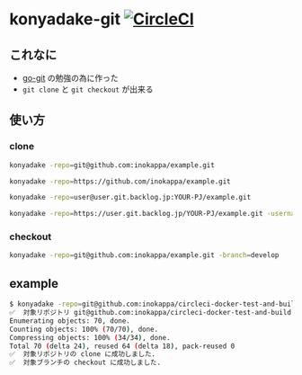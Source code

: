 # konyadake-git [![CircleCI](https://circleci.com/gh/inokappa/konyadake-git.svg?style=svg)](https://circleci.com/gh/inokappa/konyadake-git)

## これなに

* [go-git](https://github.com/src-d/go-git) の勉強の為に作った
* `git clone` と `git checkout` が出来る

## 使い方

### clone

```sh
konyadake -repo=git@github.com:inokappa/example.git
```

```sh
konyadake -repo=https://github.com/inokappa/example.git
```

```sh
konyadake -repo=user@user.git.backlog.jp:YOUR-PJ/example.git
```

```sh
konyadake -repo=https://user.git.backlog.jp/YOUR-PJ/example.git -username=username
```

### checkout

```sh
konyadake -repo=git@github.com:inokappa/example.git -branch=develop
```

## example

```sh
$ konyadake -repo=git@github.com:inokappa/circleci-docker-test-and-build.git -branch=develop
✅  対象リポジトリ git@github.com:inokappa/circleci-docker-test-and-build.git を circleci-docker-test-and-build に clone します.
Enumerating objects: 70, done.
Counting objects: 100% (70/70), done.
Compressing objects: 100% (34/34), done.
Total 70 (delta 24), reused 64 (delta 18), pack-reused 0
✅  対象リポジトリの clone に成功しました.
✅  対象ブランチの checkout に成功しました.
```
